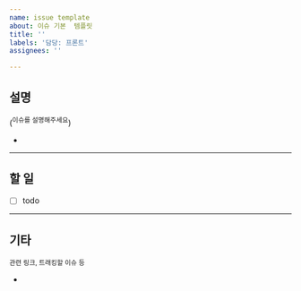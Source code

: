 ```yaml
---
name: issue template
about: 이슈 기본  템플릿
title: ''
labels: '담당: 프론트'
assignees: ''

---
```


## 설명
(<sup>이슈를 설명해주세요</sup>)

- 

---

## 할 일
- [ ] todo

---

## 기타
<sup>관련 링크, 트래킹할 이슈 등</sup>

-
